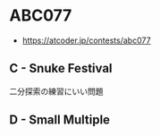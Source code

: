 # ABC077
* https://atcoder.jp/contests/abc077


## C - Snuke Festival
二分探索の練習にいい問題


## D - Small Multiple

